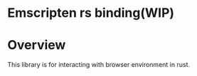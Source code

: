 Emscripten rs binding(WIP)
==========================

# Overview
This library is for interacting with browser environment in rust.